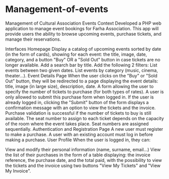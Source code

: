# Management-of-events
Management of Cultural Association Events
Context
Developed a PHP web application to manage event bookings for Farha Association. This app will provide users the ability to browse upcoming events, purchase tickets, and manage their reservations.

Interfaces
Homepage
Display a catalog of upcoming events sorted by date (in the form of cards), showing for each event: the title, image, date, category, and a button "Buy" OR a "Sold Out" button in case tickets are no longer available.
Add a search bar by title.
Add the following 2 filters:
List events between two given dates.
List events by category (music, cinema, theater...).
Event Details Page
When the user clicks on the "Buy" or "Sold Out" button, they will be redirected to a page displaying the event details: title, image (in large size), description, date.
A form allowing the user to specify the number of tickets to purchase (for both types of rates).
A user is only allowed to submit this purchase form when logged in.
If the user is already logged in, clicking the "Submit" button of the form displays a confirmation message with an option to view the tickets and the invoice.
Purchase validation is successful if the number of tickets to buy is still available.
The seat number to assign to each ticket depends on the capacity of the room where the event takes place.
Seat numbers are assigned sequentially.
Authentication and Registration Page
A new user must register to make a purchase.
A user with an existing account must log in before making a purchase.
User Profile
When the user is logged in, they can:

View and modify their personal information (name, surname, email...)
View the list of their purchases in the form of a table displaying: the invoice reference, the purchase date, and the total paid, with the possibility to view the tickets and the invoice using two buttons "View My Tickets" and "View My Invoice".
